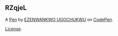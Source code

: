RZqjeL
------


A [Pen](https://codepen.io/Hugo_Eze/pen/RZqjeL) by [EZENWANKWO UGOCHUKWU](https://codepen.io/Hugo_Eze) on [CodePen](https://codepen.io).

[License](https://codepen.io/Hugo_Eze/pen/RZqjeL/license).